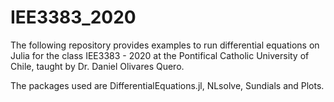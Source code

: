 # IEE3383_2020

The following repository provides examples to run differential equations on Julia for the class IEE3383 - 2020 at the Pontifical Catholic University of Chile, taught by Dr. Daniel Olivares Quero.

The packages used are DifferentialEquations.jl, NLsolve, Sundials and Plots.